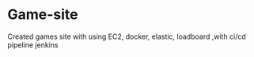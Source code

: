 # Game-site
Created games site with using EC2, docker, elastic, loadboard ,with ci/cd pipeline jenkins
